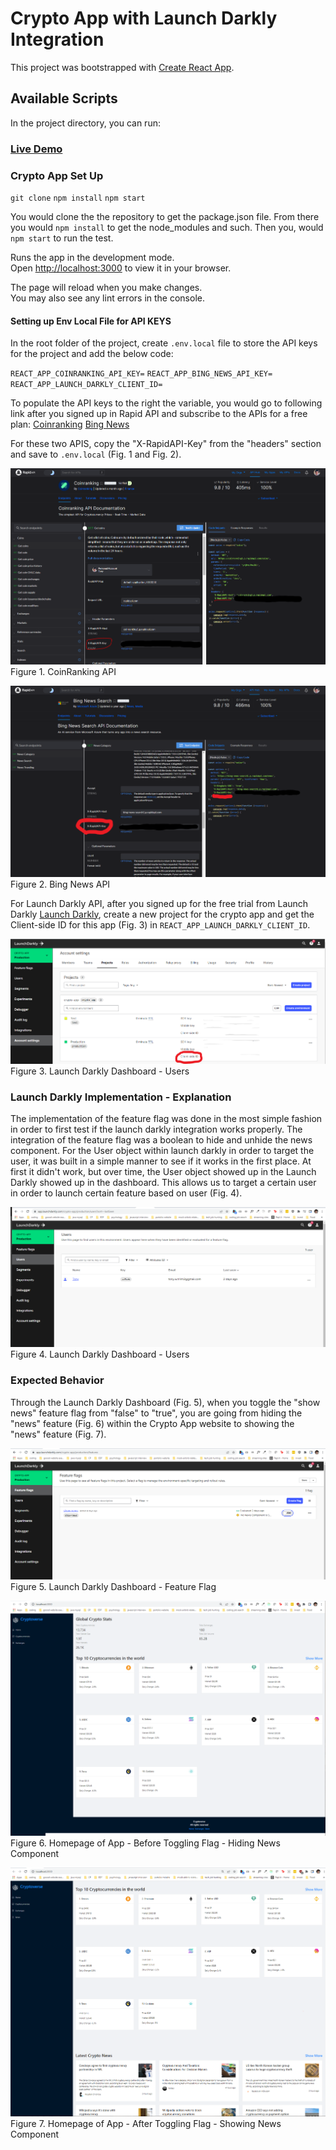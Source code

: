 # Crypto App with Launch Darkly Integration

This project was bootstrapped with [Create React App](https://github.com/facebook/create-react-app).

## Available Scripts

In the project directory, you can run:

### [Live Demo](https://master.db6fciqri2gxr.amplifyapp.com/)

### Crypto App Set Up
`git clone` `npm install` `npm start`

You would clone the the repository to get the package.json file. From there you would `npm install` to get the node_modules and such. Then you, would `npm start` to run the test.

Runs the app in the development mode.\
Open [http://localhost:3000](http://localhost:3000) to view it in your browser.

The page will reload when you make changes.\
You may also see any lint errors in the console.


#### Setting up Env Local File for API KEYS

In the root folder of the project, create `.env.local` file to store the API keys for the project and add the below code:

`REACT_APP_COINRANKING_API_KEY=`
`REACT_APP_BING_NEWS_API_KEY=`
`REACT_APP_LAUNCH_DARKLY_CLIENT_ID=`

To populate the API keys to the right the variable, you would go to following link after you signed up in Rapid API and subscribe to the APIs for a free plan:
[Coinranking](https://rapidapi.com/Coinranking/api/coinranking1/)
[Bing News](https://rapidapi.com/microsoft-azure-org-microsoft-cognitive-services/api/bing-news-search1/)

For these two APIS, copy the "X-RapidAPI-Key" from the "headers" section and save to `.env.local` (Fig. 1 and Fig. 2).

![CoinRanking API](/public/coinranking-api.png)
Figure 1. CoinRanking API


![Bing News API](/public/bing-news-api.png)
Figure 2. Bing News API


For Launch Darkly API, after you signed up for the free trial from Launch Darkly [Launch Darkly](https://app.launchdarkly.com/settings/projects), create a new project for the crypto app and get the Client-side ID for this app (Fig. 3) in `REACT_APP_LAUNCH_DARKLY_CLIENT_ID`.

![Launch Darkly API](/public/Launch-Darkly-API.png)
Figure 3. Launch Darkly Dashboard - Users

### Launch Darkly Implementation - Explanation
The implementation of the feature flag was done in the most simple fashion in order to first test if the launch darkly integration works properly. The integration of the feature flag was a boolean to hide and unhide the news component. For the User object within launch darkly in order to target the user, it was built in a simple manner to see if it works in the first place. At first it didn't work, but over time, the User object showed up in the Launch Darkly showed up in the dashboard. This allows us to target a certain user in order to launch certain feature based on user (Fig. 4).

![Launch Darkly Dashboard - Users](/public/Launch-Darkly-2.PNG)
Figure 4. Launch Darkly Dashboard - Users


### Expected Behavior

Through the Launch Darkly Dashboard (Fig. 5), when you toggle the "show news" feature flag from "false" to "true", you are going from hiding the "news" feature (Fig. 6) within the Crypto App website to showing the "news" feature (Fig. 7). 

![Launch Darkly Dashboard - Feature Flag](/public/Launch-Darkly.PNG)
Figure 5. Launch Darkly Dashboard - Feature Flag 

![Homepage of App - Before Toggling Flag - Hiding News Component](/public/Before-Flag.PNG)
Figure 6. Homepage of App - Before Toggling Flag - Hiding News Component


![Homepage of App - After Toggling Flag - Showing News Component](/public/After-Flag.PNG)
Figure 7. Homepage of App - After Toggling Flag - Showing News Component
